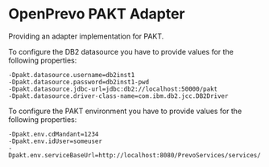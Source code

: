 # OpenPrevo PAKT Adapter

Providing an adapter implementation for PAKT.

To configure the DB2 datasource you have to provide values for the following properties:

```
-Dpakt.datasource.username=db2inst1 
-Dpakt.datasource.password=db2inst1-pwd 
-Dpakt.datasource.jdbc-url=jdbc:db2://localhost:50000/pakt 
-Dpakt.datasource.driver-class-name=com.ibm.db2.jcc.DB2Driver
```

To configure the PAKT environment you have to provide values for the following properties:

```
-Dpakt.env.cdMandant=1234
-Dpakt.env.idUser=someuser
-Dpakt.env.serviceBaseUrl=http://localhost:8080/PrevoServices/services/
```